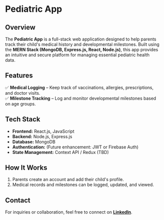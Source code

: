 # Pediatric App  

## Overview  
The **Pediatric App** is a full-stack web application designed to help parents track their child's medical history and developmental milestones. Built using the **MERN Stack (MongoDB, Express.js, React, Node.js)**, this app provides an intuitive and secure platform for managing essential pediatric health data.  

## Features  
✅ **Medical Logging** – Keep track of vaccinations, allergies, prescriptions, and doctor visits.  
✅ **Milestone Tracking** – Log and monitor developmental milestones based on age groups.  

## Tech Stack  
- **Frontend:** React.js, JavaScript  
- **Backend:** Node.js, Express.js  
- **Database:** MongoDB  
- **Authentication:** (Future enhancement: JWT or Firebase Auth)  
- **State Management:** Context API / Redux (TBD)  

## How It Works  
1. Parents create an account and add their child's profile.  
2. Medical records and milestones can be logged, updated, and viewed.   

## Contact  
For inquiries or collaboration, feel free to connect on **[LinkedIn](https://www.linkedin.com/in/temecha/)**.  
